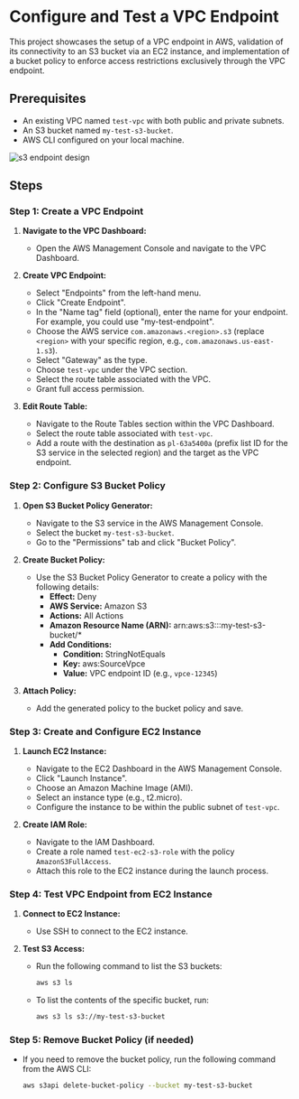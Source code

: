 # Configure and Test a VPC Endpoint

This project showcases the setup of a VPC endpoint in AWS, validation of its connectivity to an S3 bucket via an EC2 instance, and implementation of a bucket policy to enforce access restrictions exclusively through the VPC endpoint.

## Prerequisites

- An existing VPC named `test-vpc` with both public and private subnets.
- An S3 bucket named `my-test-s3-bucket`.
- AWS CLI configured on your local machine.

![s3 endpoint design](https://github.com/user-attachments/assets/b7d5ca7f-96c7-4a52-9190-e29b08b215d5)

## Steps

### Step 1: Create a VPC Endpoint

1. **Navigate to the VPC Dashboard:**
   - Open the AWS Management Console and navigate to the VPC Dashboard.

2. **Create VPC Endpoint:**
   - Select "Endpoints" from the left-hand menu.
   - Click "Create Endpoint".
   - In the "Name tag" field (optional), enter the name for your endpoint. For example, you could use "my-test-endpoint". 
   - Choose the AWS service `com.amazonaws.<region>.s3` (replace `<region>` with your specific region, e.g., `com.amazonaws.us-east-1.s3`).
   - Select "Gateway" as the type.
   - Choose `test-vpc` under the VPC section.
   - Select the route table associated with the VPC.
   - Grant full access permission.

3. **Edit Route Table:**
   - Navigate to the Route Tables section within the VPC Dashboard.
   - Select the route table associated with `test-vpc`.
   - Add a route with the destination as `pl-63a5400a` (prefix list ID for the S3 service in the selected region) and the target as the VPC endpoint.

### Step 2: Configure S3 Bucket Policy

1. **Open S3 Bucket Policy Generator:**
   - Navigate to the S3 service in the AWS Management Console.
   - Select the bucket `my-test-s3-bucket`.
   - Go to the "Permissions" tab and click "Bucket Policy".

2. **Create Bucket Policy:**
   - Use the S3 Bucket Policy Generator to create a policy with the following details:
     - **Effect:** Deny
     - **AWS Service:** Amazon S3
     - **Actions:** All Actions
     - **Amazon Resource Name (ARN):** arn:aws:s3:::my-test-s3-bucket/*
     - **Add Conditions:**
       - **Condition:** StringNotEquals
       - **Key:** aws:SourceVpce
       - **Value:** VPC endpoint ID (e.g., `vpce-12345`)

3. **Attach Policy:**
   - Add the generated policy to the bucket policy and save.

### Step 3: Create and Configure EC2 Instance

1. **Launch EC2 Instance:**
   - Navigate to the EC2 Dashboard in the AWS Management Console.
   - Click "Launch Instance".
   - Choose an Amazon Machine Image (AMI).
   - Select an instance type (e.g., t2.micro).
   - Configure the instance to be within the public subnet of `test-vpc`.

2. **Create IAM Role:**
   - Navigate to the IAM Dashboard.
   - Create a role named `test-ec2-s3-role` with the policy `AmazonS3FullAccess`.
   - Attach this role to the EC2 instance during the launch process.

### Step 4: Test VPC Endpoint from EC2 Instance

1. **Connect to EC2 Instance:**
   - Use SSH to connect to the EC2 instance.

2. **Test S3 Access:**
   - Run the following command to list the S3 buckets:
     ```sh
     aws s3 ls
     ```
   - To list the contents of the specific bucket, run:
     ```sh
     aws s3 ls s3://my-test-s3-bucket
     ```

### Step 5: Remove Bucket Policy (if needed)

- If you need to remove the bucket policy, run the following command from the AWS CLI:
  ```sh
  aws s3api delete-bucket-policy --bucket my-test-s3-bucket
